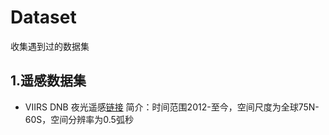 # Dataset
收集遇到过的数据集

## 1.遥感数据集

- VIIRS DNB 夜光遥感[链接](https://www.ngdc.noaa.gov/eog/viirs/download_dnb_composites.html)
  简介：时间范围2012-至今，空间尺度为全球75N-60S，空间分辨率为0.5弧秒
